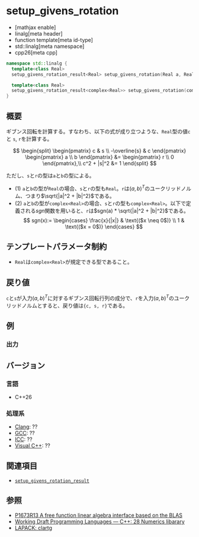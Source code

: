 # setup_givens_rotation

* [mathjax enable]
* linalg[meta header]
* function template[meta id-type]
* std::linalg[meta namespace]
* cpp26[meta cpp]

```cpp
namespace std::linalg {
  template<class Real>
  setup_givens_rotation_result<Real> setup_givens_rotation(Real a, Real b) noexcept; // (1)

  template<class Real>
  setup_givens_rotation_result<complex<Real>> setup_givens_rotation(complex<Real> a, complex<Real> b) noexcept; // (2)
}
```


## 概要
ギブンス回転を計算する。すなわち、以下の式が成り立つような、`Real`型の値`c`と `s`, `r`を計算する。

$$
\begin{split}
\begin{pmatrix}
c             & s \\
-\overline{s} & c
\end{pmatrix}
\begin{pmatrix}
a \\
b
\end{pmatrix}
&=
\begin{pmatrix}
r \\
0
\end{pmatrix},\\
c^2 + |s|^2 &= 1
\end{split}
$$

ただし、`s`と`r`の型は`a`と`b`の型による。

- (1) `a`と`b`の型が`Real`の場合、`s`と`r`の型も`Real`。`r`は$(a, b)^T$のユークリッドノルム、つまり$\sqrt{|a|^2 + |b|^2}$である。
- (2) `a`と`b`の型が`complex<Real>`の場合、`s`と`r`の型も`complex<Real>`。以下で定義される$sgn$関数を用いると、`r`は$sgn(a) * \sqrt{|a|^2 + |b|^2}$である。
$$
sgn(x):=
    \begin{cases}
        \frac{x}{|x|}   &   \text{($x \neq 0$)}  \\
        1        &   \text{($x = 0$)}
    \end{cases}
$$


## テンプレートパラメータ制約
- `Real`は`complex<Real>`が規定できる型であること。


## 戻り値
`c`と`s`が入力$(a, b)^T$に対するギブンス回転行列の成分で、`r`を入力$(a, b)^T$のユークリッドノルムとすると、戻り値は`{c, s, r}`である。


## 例


### 出力


## バージョン
### 言語
- C++26

### 処理系
- [Clang](/implementation.md#clang): ??
- [GCC](/implementation.md#gcc): ??
- [ICC](/implementation.md#icc): ??
- [Visual C++](/implementation.md#visual_cpp): ??


## 関連項目
- [`setup_givens_rotation_result`](setup_givens_rotation_result.md)


## 参照
- [P1673R13 A free function linear algebra interface based on the BLAS](https://www.open-std.org/jtc1/sc22/wg21/docs/papers/2023/p1673r13.html)
- [Working Draft Programming Languages — C++: 28 Numerics libarary](https://eel.is/c++draft/complex.numbers)
- [LAPACK: clartg](https://netlib.org/lapack/explore-html/da/dd3/group__lartg_ga45afd4405cf6da478ce4de9576303369.html#ga45afd4405cf6da478ce4de9576303369)
